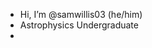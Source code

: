 - Hi, I’m @samwillis03 (he/him)
- Astrophysics Undergraduate
- 


<!---
samwillis03/samwillis03 is a ✨ special ✨ repository because its `README.md` (this file) appears on your GitHub profile.
You can click the Preview link to take a look at your changes.
--->
